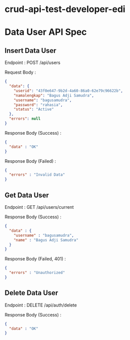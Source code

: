 # crud-api-test-developer-edi

# Data User API Spec

## Insert Data User

Endpoint : POST /api/users

Request Body :

```json
{
  "data": {
    "userid": "43f0e647-9b2d-4a60-86a0-62e79c96622b",
    "namalengkap": "Bagus Adji Samudra",
    "username": "bagusamudra",
    "password": "rahasia",
    "status": "Active"
  },
  "errors": null
}
```

Response Body (Success) :

```json
{
  "data" : "OK"
}
```

Response Body (Failed) :

```json
{
  "errors" : "Invalid Data"
}
```

## Get Data User

Endpoint : GET /api/users/current

Response Body (Success) :

```json
{
  "data" : {
    "username" : "bagusamudra",
    "name" : "Bagus Adji Samudra"
  }
}
```

Response Body (Failed, 401) :

```json
{
  "errors" : "Unauthorized"
}
```

## Delete Data User

Endpoint : DELETE /api/auth/delete

Response Body (Success) :

```json
{
  "data" : "OK"
}
```